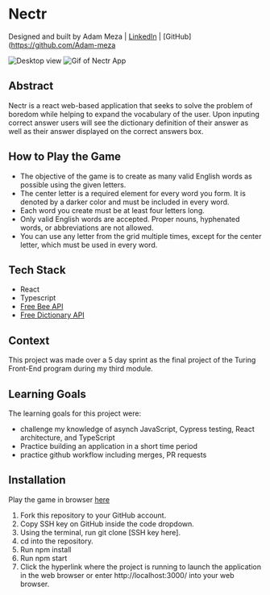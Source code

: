 # Nectr
Designed and built by Adam Meza | [LinkedIn](https://www.linkedin.com/in/adam-meza/) | [GitHub](https://github.com/Adam-meza

![Desktop view](https://media.giphy.com/media/v1.Y2lkPTc5MGI3NjExMzg2ZjkxOTQ1MTdlYjJhNmI5ZmViZGQzNmNjNDYyNmI5Njk3ZjRjZCZlcD12MV9pbnRlcm5hbF9naWZzX2dpZklkJmN0PWc/LSwcZRmhv1zLdE7xLw/giphy.gif)
![Gif of Nectr App](https://media.giphy.com/media/v1.Y2lkPTc5MGI3NjExMjlhYTUwY2RhYzdmYmFjYzVlYmZjZjcyZmY3MWEwNzhhZTJlY2YzNSZlcD12MV9pbnRlcm5hbF9naWZzX2dpZklkJmN0PWc/gbkj6anaomKW86eFGx/giphy.gif)

## Abstract
Nectr is a react web-based application that seeks to solve the problem of boredom while helping to expand the vocabulary of the user. Upon inputing correct answer users will see the dictionary definition of their answer as well as their answer displayed on the correct answers box. 

## How to Play the Game
- The objective of the game is to create as many valid English words as possible using the given letters.
- The center letter is a required element for every word you form. It is denoted by a darker color and must be included in every word.
- Each word you create must be at least four letters long.
- Only valid English words are accepted. Proper nouns, hyphenated words, or abbreviations are not allowed.
- You can use any letter from the grid multiple times, except for the center letter, which must be used in every word.

## Tech Stack
- React 
- Typescript
- [Free Bee API](https://freebee.fun/api.html)
- [Free Dictionary API](https://dictionaryapi.dev/)

## Context
This project was made over a 5 day sprint as the final project of the Turing Front-End program during my third module. 

## Learning Goals
The learning goals for this project were:
  - challenge my knowledge of asynch JavaScript, Cypress testing, React architecture, and TypeScript
  - Practice building an application in a short time period
  - practice github workflow including merges, PR requests

## Installation
  Play the game in browser [here](https://nectr-app-veed-ko9w0qph2-adam-meza.vercel.app/) 

  1. Fork this repository to your GitHub account.
  2. Copy SSH key on GitHub inside the code dropdown.
  3. Using the terminal, run git clone [SSH key here].
  4. cd into the repository.
  5. Run npm install 
  6. Run npm start
  7. Click the hyperlink where the project is running to launch the application in the web browser or enter http://localhost:3000/ into your web browser.

## 

